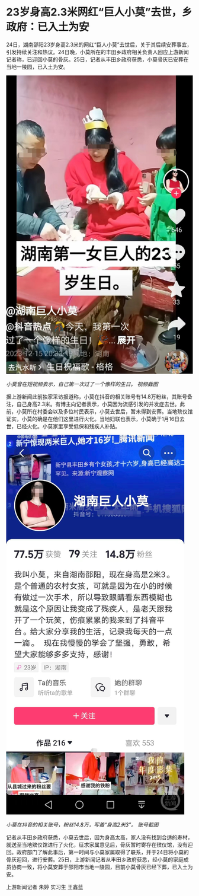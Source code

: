 # 23岁身高2.3米网红“巨人小莫”去世，乡政府：已入土为安

24日，湖南邵阳23岁身高2.3米的网红“巨人小莫”去世后，关于其后续安葬事宜，引发持续关注和热议。24日晚，小莫所在的丰田乡政府相关负责人回应上游新闻记者称，已迎回小莫的骨灰。25日，记者从丰田乡政府获悉，小莫骨灰已安葬在当地一陵园，已入土为安。

![c18a84ae8914cba8c7b618fe19d967c2.jpg](https://raw.githubusercontent.com/qqhsx/qqnews_image/main/2024/01/25/23岁身高2.3米网红“巨人小莫”去世，乡政府：已入土为安/c18a84ae8914cba8c7b618fe19d967c2.jpg)

_小莫曾在短视频表示，自己第一次过了一个像样的生日。 视频截图_

据上游新闻此前独家采访报道称，小莫在抖音的相关账号有14.8万粉丝，其账号备注，自己身高2.3米。有博主向记者表示，小莫因为流感引发的并发症去世。此前，小莫所在村委会以及多位村民表示，小莫去世后，暂未得到安葬。当地殡仪馆证实，小莫的确是在他们这里进行火化。当地妇联也表示，小莫确于1月16日去世，已经火化。小莫家里享受低保和残疾人补贴。

![ff5783c2c934b450f605c71138f2a8f6.jpg](https://raw.githubusercontent.com/qqhsx/qqnews_image/main/2024/01/25/23岁身高2.3米网红“巨人小莫”去世，乡政府：已入土为安/ff5783c2c934b450f605c71138f2a8f6.jpg)

_小莫在抖音的相关账号，粉丝14.8万，写着“身高2米3”。 账号截图_

记者从丰田乡政府获悉，小莫去世后，因为身高太高，家人没有找到合适的寿材，就送至当地殡仪馆进行了火化，征求家属意见后，骨灰暂时寄存在殡仪馆，没有迎回。政府部门了解此事后，第一时间与小莫家属取得了联系，并于24日将小莫的骨灰迎回，进行安葬。25日，上游新闻记者从丰田乡政府获悉，经小莫的家庭成员协商一致，将小莫安葬于邵阳市当地一陵园，目前小莫骨灰已经下葬，已入土为安。

上游新闻记者 朱婷 实习生 王鑫蓝

